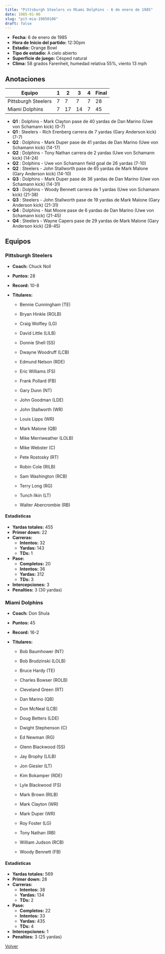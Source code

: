 ```yaml
---
title: "Pittsburgh Steelers vs Miami Dolphins - 6 de enero de 1985"
date: 1985-01-06
slug: "pit-mia-19850106"
draft: false
---
```

* **Fecha:** 6 de enero de 1985
* **Hora de Inicio del partido:** 12:30pm
* **Estadio:** Orange Bowl
* **Tipo de estadio:** A cielo abierto
* **Superficie de juego:** Césped natural
* **Clima:** 58 grados Farenheit, humedad relativa 55%, viento 13 mph




## Anotaciones
| Equipo | 1 | 2 | 3 | 4 | Final |
|--------|---|---|---|---|-------|
| Pittsburgh Steelers  | 7 | 7 | 7 | 7  | 28 |
| Miami Dolphins  | 7 | 17 | 14 | 7  | 45 |
* **Q1** : Dolphins - Mark Clayton pase de 40 yardas de Dan Marino (Uwe von Schamann kick) (0-7)
* **Q1** : Steelers - Rich Erenberg carrera de 7 yardas (Gary Anderson kick) (7-7)
* **Q2** : Dolphins - Mark Duper pase de 41 yardas de Dan Marino (Uwe von Schamann kick) (14-17)
* **Q2** : Dolphins - Tony Nathan carrera de 2 yardas (Uwe von Schamann kick) (14-24)
* **Q2** : Dolphins - Uwe von Schamann field goal de 26 yardas (7-10)
* **Q2** : Steelers - John Stallworth pase de 65 yardas de Mark Malone (Gary Anderson kick) (14-10)
* **Q3** : Dolphins - Mark Duper pase de 36 yardas de Dan Marino (Uwe von Schamann kick) (14-31)
* **Q3** : Dolphins - Woody Bennett carrera de 1 yardas (Uwe von Schamann kick) (21-38)
* **Q3** : Steelers - John Stallworth pase de 19 yardas de Mark Malone (Gary Anderson kick) (21-31)
* **Q4** : Dolphins - Nat Moore pase de 6 yardas de Dan Marino (Uwe von Schamann kick) (21-45)
* **Q4** : Steelers - Wayne Capers pase de 29 yardas de Mark Malone (Gary Anderson kick) (28-45)


## Equipos


### Pittsburgh Steelers
* **Coach:** Chuck Noll
* **Puntos:** 28
* **Record:** 10-8
* **Titulares:** 

  * Bennie Cunningham (TE) 

  * Bryan Hinkle (ROLB) 

  * Craig Wolfley (LG) 

  * David Little (LILB) 

  * Donnie Shell (SS) 

  * Dwayne Woodruff (LCB) 

  * Edmund Nelson (RDE) 

  * Eric Williams (FS) 

  * Frank Pollard (FB) 

  * Gary Dunn (NT) 

  * John Goodman (LDE) 

  * John Stallworth (WR) 

  * Louis Lipps (WR) 

  * Mark Malone (QB) 

  * Mike Merriweather (LOLB) 

  * Mike Webster (C) 

  * Pete Rostosky (RT) 

  * Robin Cole (RILB) 

  * Sam Washington (RCB) 

  * Terry Long (RG) 

  * Tunch Ilkin (LT) 

  * Walter Abercrombie (RB) 

#### Estadísticas
* **Yardas totales:** 455
* **Primer down:** 22
* **Carreras:**
  * **Intentos:** 32
  * **Yardas:** 143
  * **TDs:** 1
* **Pase:**
  * **Completos:** 20
  * **Intentos:** 36
  * **Yardas:** 312
  * **TDs:** 3
* **Intercepciones:** 3
* **Penalties:** 3 (30 yardas)

### Miami Dolphins
* **Coach:** Don Shula
* **Puntos:** 45
* **Record:** 16-2
* **Titulares:** 

  * Bob Baumhower (NT) 

  * Bob Brudzinski (LOLB) 

  * Bruce Hardy (TE) 

  * Charles Bowser (ROLB) 

  * Cleveland Green (RT) 

  * Dan Marino (QB) 

  * Don McNeal (LCB) 

  * Doug Betters (LDE) 

  * Dwight Stephenson (C) 

  * Ed Newman (RG) 

  * Glenn Blackwood (SS) 

  * Jay Brophy (LILB) 

  * Jon Giesler (LT) 

  * Kim Bokamper (RDE) 

  * Lyle Blackwood (FS) 

  * Mark Brown (RILB) 

  * Mark Clayton (WR) 

  * Mark Duper (WR) 

  * Roy Foster (LG) 

  * Tony Nathan (RB) 

  * William Judson (RCB) 

  * Woody Bennett (FB) 

#### Estadísticas
* **Yardas totales:** 569
* **Primer down:** 28
* **Carreras:**
  * **Intentos:** 38
  * **Yardas:** 134
  * **TDs:** 2
* **Pase:**
  * **Completos:** 22
  * **Intentos:** 33
  * **Yardas:** 435
  * **TDs:** 4
* **Intercepciones:** 1
* **Penalties:** 3 (25 yardas)


[Volver](/historia/1984)
